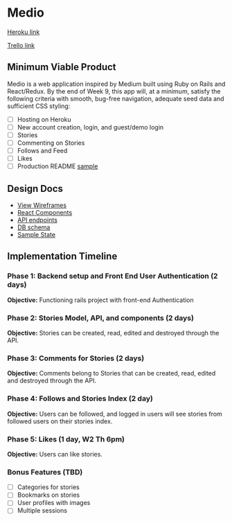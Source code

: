 # Medio

[Heroku link][heroku] 

[Trello link][trello]

[heroku]: https://medio.herokuapp.com/
[trello]: https://trello.com/b/N0KbtqX2/medio

## Minimum Viable Product

Medio is a web application inspired by Medium built using Ruby on Rails
and React/Redux.  By the end of Week 9, this app will, at a minimum, satisfy the
following criteria with smooth, bug-free navigation, adequate seed data and
sufficient CSS styling:

- [ ] Hosting on Heroku
- [ ] New account creation, login, and guest/demo login
- [ ] Stories 
- [ ] Commenting on Stories
- [ ] Follows and Feed
- [ ] Likes
- [ ] Production README [sample](docs/production_readme.md)

## Design Docs
* [View Wireframes][wireframes]
* [React Components][components]
* [API endpoints][api-endpoints]
* [DB schema][schema]
* [Sample State][sample-state]

[wireframes]: docs/wireframes
[components]: docs/component-hierarchy.md
[sample-state]: docs/sample-state.md
[api-endpoints]: docs/api-endpoints.md
[schema]: docs/schema.md

## Implementation Timeline

### Phase 1: Backend setup and Front End User Authentication (2 days)

**Objective:** Functioning rails project with front-end Authentication

### Phase 2: Stories Model, API, and components (2 days)

**Objective:** Stories can be created, read, edited and destroyed through the API.

### Phase 3: Comments for Stories (2 days)

**Objective:** Comments belong to Stories that can be created, read, edited and destroyed through the API.

### Phase 4: Follows and Stories Index (2 day)

**Objective:** Users can be followed, and logged in users will see stories from followed users on their stories index.

### Phase 5: Likes (1 day, W2 Th 6pm)

**Objective:** Users can like stories.


### Bonus Features (TBD)
- [ ] Categories for stories
- [ ] Bookmarks on stories
- [ ] User profiles with images
- [ ] Multiple sessions